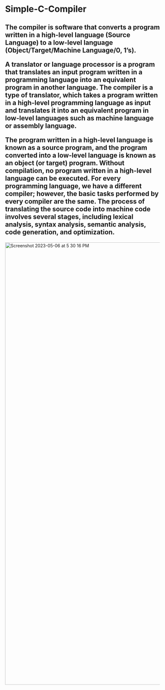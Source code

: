 # Simple-C-Compiler
<h2>The compiler is software that converts a program written in a high-level language (Source Language) to a low-level language (Object/Target/Machine Language/0, 1’s). 

A translator or language processor is a program that translates an input program written in a programming language into an equivalent program in another language. The compiler is a type of translator, which takes a program written in a high-level programming language as input and translates it into an equivalent program in low-level languages such as machine language or assembly language. 

The program written in a high-level language is known as a source program, and the program converted into a low-level language is known as an object (or target) program. Without compilation, no program written in a high-level language can be executed. For every programming language, we have a different compiler; however, the basic tasks performed by every compiler are the same. The process of translating the source code into machine code involves several stages, including lexical analysis, syntax analysis, semantic analysis, code generation, and optimization.</h2>
<img width="1440" alt="Screenshot 2023-05-06 at 5 30 16 PM" src="https://user-images.githubusercontent.com/98460861/236622729-e1854ea3-da0c-4c15-a1bb-3be933dff32d.png">
